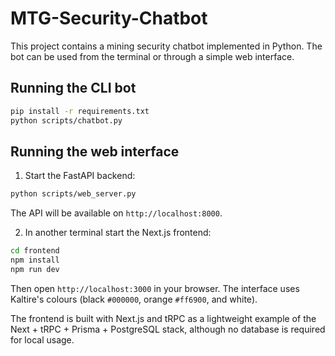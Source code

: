 # MTG-Security-Chatbot

This project contains a mining security chatbot implemented in Python. The bot can be used from the terminal or through a simple web interface.

## Running the CLI bot

```bash
pip install -r requirements.txt
python scripts/chatbot.py
```

## Running the web interface

1. Start the FastAPI backend:

```bash
python scripts/web_server.py
```

The API will be available on `http://localhost:8000`.

2. In another terminal start the Next.js frontend:

```bash
cd frontend
npm install
npm run dev
```

Then open `http://localhost:3000` in your browser. The interface uses Kaltire's colours (black `#000000`, orange `#ff6900`, and white).

The frontend is built with Next.js and tRPC as a lightweight example of the Next + tRPC + Prisma + PostgreSQL stack, although no database is required for local usage.
